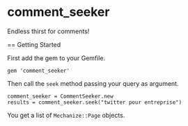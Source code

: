 comment_seeker
==============

Endless thirst for comments!

== Getting Started

First add the gem to your Gemfile.

    gem 'comment_seeker'

Then call the `seek` method passing your query as argument.

    comment_seeker = CommentSeeker.new
    results = comment_seeker.seek("twitter pour entreprise")

You get a list of `Mechanize::Page` objects.
